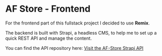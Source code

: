 # AF Store - Frontend

For the frontend part of this fullstack project I decided to use **Remix**.

The backend is built with Strapi, a headless CMS, to help me to set up a quick REST API and manage the content.

You can find the API repository here: [Visit the AF-Store Strapi API](https://github.com/BrianC9/af-store-strapi)
